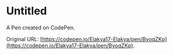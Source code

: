 # Untitled

A Pen created on CodePen.

Original URL: [https://codepen.io/Elakya17-Elakya/pen/ByoqZKp](https://codepen.io/Elakya17-Elakya/pen/ByoqZKp).

